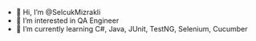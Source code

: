 - 👋 Hi, I’m @SelcukMizrakli
- 👀 I’m interested in QA Engineer
- 🌱 I’m currently learning C#, Java, JUnit, TestNG, Selenium, Cucumber
<!---
SelcukMizrakli/SelcukMizrakli is a ✨ special ✨ repository because its `README.md` (this file) appears on your GitHub profile.
You can click the Preview link to take a look at your changes.
--->
